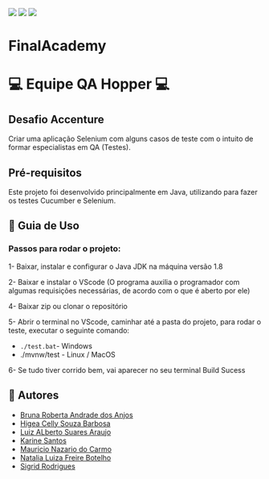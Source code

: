 ![](https://img.shields.io/badge/java-v.1.8-blue.svg)
![](https://img.shields.io/badge/cucumber-v.0.0.1-yellow.svg)
![](https://img.shields.io/badge/selenium-v.3.141.59-green.svg)

# FinalAcademy

# :computer: Equipe QA Hopper :computer:

## Desafio Accenture 
Criar uma aplicação Selenium com alguns casos de teste com o intuito de formar especialistas em QA (Testes).


## Pré-requisitos
Este projeto foi desenvolvido principalmente em Java, utilizando para fazer os testes Cucumber e Selenium. 


## 🚀 Guia de Uso

### Passos para rodar o projeto:

1- Baixar, instalar e configurar o Java JDK na máquina versão 1.8

2- Baixar e instalar o VScode (O programa auxilia o programador com algumas requisições necessárias, de acordo com o que é aberto por ele)

4- Baixar zip ou clonar o repositório
  
5- Abrir o terminal no VScode, caminhar até a pasta do projeto, para rodar o teste, executar o seguinte comando:

- ```./test.bat```- Windows
-    ./mvnw/test  - Linux / MacOS


6- Se tudo tiver corrido bem, vai aparecer no seu terminal Build Sucess

## 🎨 Autores 
- [Bruna Roberta Andrade dos Anjos](https://github.com/brunardosanjos)
- [Higea Celly Souza Barbosa](https://github.com/higeasouza)
- [Luiz ALberto Suares Araujo](https://github.com/luialbeto)
- [Karine Santos](https://github.com/Karinecasant)
- [Mauricio Nazario do Carmo](https://github.com/Mauricio-Nazario)
- [Natalia Luiza Freire Botelho](https://github.com/natalialfbotelho)
- [Sigrid Rodrigues](https://github.com/sigrid-fr)
